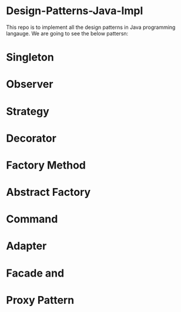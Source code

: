 # Design-Patterns-Java-Impl

This repo is to implement all the design patterns in Java programming langauge. We are going to see the below pattersn:

# Singleton
# Observer
# Strategy
# Decorator
# Factory Method
# Abstract Factory
# Command 
# Adapter
# Facade and 
# Proxy Pattern

